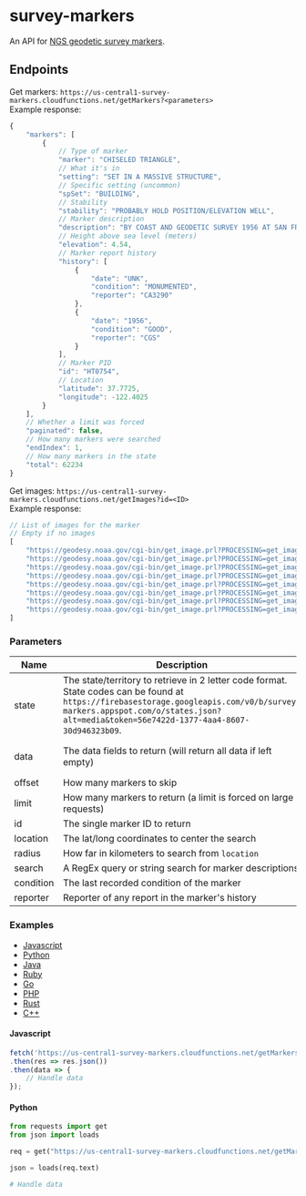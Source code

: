 # survey-markers

An API for [NGS geodetic survey markers](https://geodesy.noaa.gov/datasheets/).

## Endpoints

Get markers: `https://us-central1-survey-markers.cloudfunctions.net/getMarkers?<parameters>`\
Example response: 
```javascript
{
    "markers": [
        {
            // Type of marker
            "marker": "CHISELED TRIANGLE",
            // What it's in
            "setting": "SET IN A MASSIVE STRUCTURE",
            // Specific setting (uncommon)
            "spSet": "BUILDING",
            // Stability
            "stability": "PROBABLY HOLD POSITION/ELEVATION WELL",
            // Marker description
            "description": "BY COAST AND GEODETIC SURVEY 1956 AT SAN FRANCISCO. AT SAN FRANCISCO, ALONG SEVENTH STREET, BETWEEN KING AND TOWNSEND STREETS, AT A THREE STORY BRICK BUILDING OCCUPIED BY BAKER AND HAMILTON, ON TOP OF THE NORTHWEST END OF THE BOTTOM STEP OF THE MAIN ENTRANCE, 125 FEET SOUTHWEST OF THE CENTER LINE OF TOWNSEND STREET, 0.5 FOOT SOUTHEAST OF THE SOUTHEAST END OF THE BRICK WALL AT THE NORTHEAST DOOR, 0.7 FOOT HIGHER THAN THE SIDEWALK, AND ABOUT 1 FOOT HIGHER THAN THE STREET.",
            // Height above sea level (meters)
            "elevation": 4.54,
            // Marker report history
            "history": [
                {
                    "date": "UNK",
                    "condition": "MONUMENTED",
                    "reporter": "CA3290"
                },
                {
                    "date": "1956",
                    "condition": "GOOD",
                    "reporter": "CGS"
                }
            ],
            // Marker PID
            "id": "HT0754",
            // Location
            "latitude": 37.7725,
            "longitude": -122.4025
        }
    ],
    // Whether a limit was forced
    "paginated": false,
    // How many markers were searched
    "endIndex": 1,
    // How many markers in the state
    "total": 62234
}
```
Get images: `https://us-central1-survey-markers.cloudfunctions.net/getImages?id=<ID>`\
Example response:
```javascript
// List of images for the marker
// Empty if no images
[
    "https://geodesy.noaa.gov/cgi-bin/get_image.prl?PROCESSING=get_image&PID=HV1846&filename=HV1846-MERIDIAN_STONE-1-20131105.jpg",
    "https://geodesy.noaa.gov/cgi-bin/get_image.prl?PROCESSING=get_image&PID=HV1846&filename=HV1846-MERIDIAN_STONE-2-20190321.jpg",
    "https://geodesy.noaa.gov/cgi-bin/get_image.prl?PROCESSING=get_image&PID=HV1846&filename=HV1846-MERIDIAN_STONE-3N-20131025.jpg",
    "https://geodesy.noaa.gov/cgi-bin/get_image.prl?PROCESSING=get_image&PID=HV1846&filename=HV1846-MERIDIAN_STONE-3S-20131107.jpg",
    "https://geodesy.noaa.gov/cgi-bin/get_image.prl?PROCESSING=get_image&PID=HV1846&filename=HV1846-MERIDIAN_STONE-3E-20120302.jpg",
    "https://geodesy.noaa.gov/cgi-bin/get_image.prl?PROCESSING=get_image&PID=HV1846&filename=HV1846-MERIDIAN_STONE-3W-20120302.jpg",
    "https://geodesy.noaa.gov/cgi-bin/get_image.prl?PROCESSING=get_image&PID=HV1846&filename=HV1846-MERIDIAN_STONE-1-20201212.jpg",
    "https://geodesy.noaa.gov/cgi-bin/get_image.prl?PROCESSING=get_image&PID=HV1846&filename=HV1846-MERIDIAN_STONE-2-20201212.jpg"
]
```

### Parameters

| Name | Description | Required |
| ---- | ----------- | -------- |
| state | The state/territory to retrieve in 2 letter code format. State codes can be found at `https://firebasestorage.googleapis.com/v0/b/survey-markers.appspot.com/o/states.json?alt=media&token=56e7422d-1377-4aa4-8607-30d946323b09`. | `true` |
| data | The data fields to return (will return all data if left empty) | recommended, especially for large states |
| offset | How many markers to skip | `false` |
| limit | How many markers to return (a limit is forced on large requests) | `false` |
| id | The single marker ID to return | `false` |
| location | The lat/long coordinates to center the search | with radius |
| radius | How far in kilometers to search from `location` | with location |
| search | A RegEx query or string search for marker descriptions | `false` |
| condition | The last recorded condition of the marker | `false` |
| reporter | Reporter of any report in the marker's history | `false` |

### Examples

- [Javascript](#javascript)
- [Python](#python)
- [Java](#java)
- [Ruby](#ruby)
- [Go](#go)
- [PHP](#php)
- [Rust](#rust)
- [C++](#c++)

#### Javascript
```javascript
fetch('https://us-central1-survey-markers.cloudfunctions.net/getMarkers?state=aa&data=id,description')
.then(res => res.json())
.then(data => {
    // Handle data
});
```
#### Python
```python
from requests import get
from json import loads

req = get("https://us-central1-survey-markers.cloudfunctions.net/getMarkers?state=aa&data=id,description")

json = loads(req.text)

# Handle data
```
